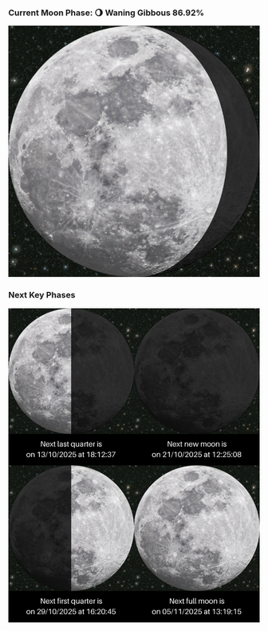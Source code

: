 ### Current Moon Phase: 🌖 Waning Gibbous 86.92%
![Moon Phase](moonphase.png)
### Next Key Phases
![Gallery](gallery.png)